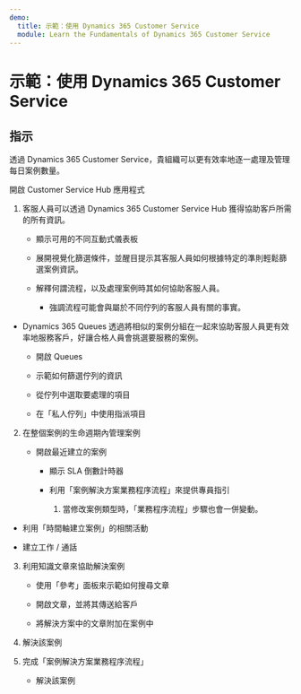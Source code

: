 ```yaml
---
demo:
  title: 示範：使用 Dynamics 365 Customer Service
  module: Learn the Fundamentals of Dynamics 365 Customer Service
---
```


# 示範：使用 Dynamics 365 Customer Service

## 指示

透過 Dynamics 365 Customer Service，貴組織可以更有效率地逐一處理及管理每日案例數量。 

開啟 Customer Service Hub 應用程式

1. 客服人員可以透過 Dynamics 365 Customer Service Hub 獲得協助客戶所需的所有資訊。 

    - 顯示可用的不同互動式儀表板

    - 展開視覺化篩選條件，並醒目提示其客服人員如何根據特定的準則輕鬆篩選案例資訊。 

    - 解釋何謂流程，以及處理案例時其如何協助客服人員。 

        - 強調流程可能會與屬於不同佇列的客服人員有關的事實。 

- Dynamics 365 Queues 透過將相似的案例分組在一起來協助客服人員更有效率地服務客戶，好讓合格人員會挑選要服務的案例。 

    - 開啟 Queues

    - 示範如何篩選佇列的資訊

    - 從佇列中選取要處理的項目

    - 在「私人佇列」中使用指派項目

2. 在整個案例的生命週期內管理案例

    - 開啟最近建立的案例 

        - 顯示 SLA 倒數計時器

        - 利用「案例解決方案業務程序流程」來提供專員指引

            1. 當修改案例類型時，「業務程序流程」步驟也會一併變動。 

- 利用「時間軸建立案例」的相關活動

- 建立工作 / 通話

3. 利用知識文章來協助解決案例

    - 使用「參考」面板來示範如何搜尋文章

    - 開啟文章，並將其傳送給客戶

    - 將解決方案中的文章附加在案例中

4. 解決該案例

5. 完成「案例解決方案業務程序流程」

    - 解決該案例
